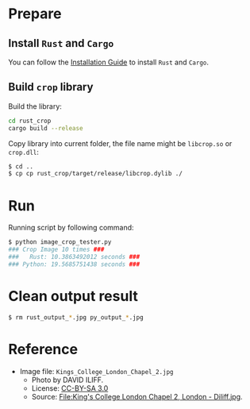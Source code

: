 # Prepare

## Install `Rust` and `Cargo`

You can follow the [Installation Guide](https://doc.rust-lang.org/cargo/getting-started/installation.html) to install `Rust` and `Cargo`.

## Build `crop` library

Build the library:
```bash
cd rust_crop
cargo build --release
```

Copy library into current folder, the file name might be `libcrop.so` or `crop.dll`:
```bash
$ cd ..
$ cp cp rust_crop/target/release/libcrop.dylib ./
```

# Run

Running script by following command:
```bash
$ python image_crop_tester.py
### Crop Image 10 times ###
###   Rust: 10.3863492012 seconds ###
### Python: 19.5685751438 seconds ###
```

# Clean output result

```bash
$ rm rust_output_*.jpg py_output_*.jpg
```

# Reference

- Image file: `Kings_College_London_Chapel_2.jpg` 
  - Photo by DAVID ILIFF.
  - License: [CC-BY-SA 3.0](https://creativecommons.org/licenses/by-sa/3.0/deed.en)
  - Source: [File:King's College London Chapel 2, London - Diliff.jpg](https://en.wikipedia.org/wiki/File:King%27s_College_London_Chapel_2,_London_-_Diliff.jpg).
